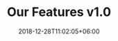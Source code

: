 ---
title: "Our Features v1.0"
date: 2018-12-28T11:02:05+06:00
description: "this is meta description"
type : "docs"
---